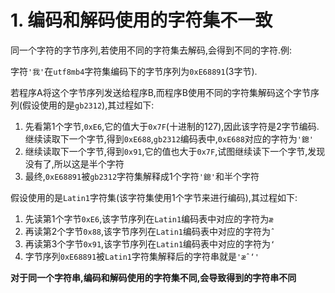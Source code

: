 # 1. 编码和解码使用的字符集不一致

同一个字符的字节序列,若使用不同的字符集去解码,会得到不同的字符.例:

字符`'我'`在`utf8mb4`字符集编码下的字节序列为`0xE68891`(3字节).

若程序A将这个字节序列发送给程序B,而程序B使用不同的字符集解码这个字节序列(假设使用的是`gb2312`),其过程如下:

1. 先看第1个字节,`0xE6`,它的值大于`0x7F`(十进制的127),因此该字符是2字节编码.继续读取下一个字节,得到`0xE688`,`gb2312`编码表中,`0xE688`对应的字符为`'鎴'`
2. 继续读取下一个字节,得到`0x91`,它的值也大于`0x7F`,试图继续读下一个字节,发现没有了,所以这是半个字符
3. 最终,`0xE68891`被`gb2312`字符集解释成1个字符`'鎴'`和半个字符

假设使用的是`Latin1`字符集(该字符集使用1个字节来进行编码),其过程如下:

1. 先读第1个字节`0xE6`,该字节序列在`Latin1`编码表中对应的字符为`æ`
2. 再读第2个字节`0x88`,该字节序列在`Latin1`编码表中对应的字符为`ˆ`
3. 再读第3个字节`0x91`,该字节序列在`Latin1`编码表中对应的字符为`‘`
4. 字节序列`0xE68891`被`Latin1`字符集解释后的字符串就是`'æˆ‘'`

**对于同一个字符串,编码和解码使用的字符集不同,会导致得到的字符串不同**